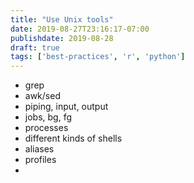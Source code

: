 ```yaml
---
title: "Use Unix tools"
date: 2019-08-27T23:16:17-07:00
publishdate: 2019-08-28
draft: true
tags: ['best-practices', 'r', 'python']
---
```



- grep
- awk/sed
- piping, input, output
- jobs, bg, fg
- processes
- different kinds of shells
- aliases
- profiles
-  